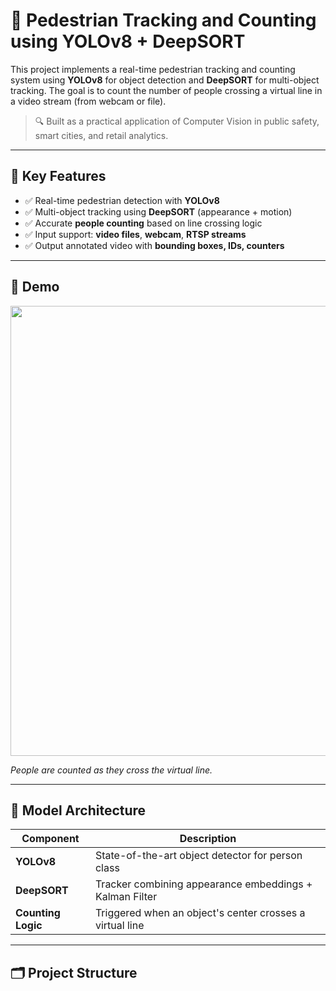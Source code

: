 # 🧍 Pedestrian Tracking and Counting using YOLOv8 + DeepSORT

This project implements a real-time pedestrian tracking and counting system using **YOLOv8** for object detection and **DeepSORT** for multi-object tracking. The goal is to count the number of people crossing a virtual line in a video stream (from webcam or file).

> 🔍 Built as a practical application of Computer Vision in public safety, smart cities, and retail analytics.

---

## 📌 Key Features

- ✅ Real-time pedestrian detection with **YOLOv8**
- ✅ Multi-object tracking using **DeepSORT** (appearance + motion)
- ✅ Accurate **people counting** based on line crossing logic
- ✅ Input support: **video files**, **webcam**, **RTSP streams**
- ✅ Output annotated video with **bounding boxes, IDs, counters**

---

## 🎥 Demo

<p align="center">
  <img src="https://github.com/khoitiennguyen0511/Pedestrian_Tracking_and_Counting/assets/demo.gif" width="720" />
</p>

*People are counted as they cross the virtual line.*

---

## 🧠 Model Architecture

| Component   | Description |
|-------------|-------------|
| **YOLOv8**  | State-of-the-art object detector for person class |
| **DeepSORT** | Tracker combining appearance embeddings + Kalman Filter |
| **Counting Logic** | Triggered when an object's center crosses a virtual line |

---

## 🗂️ Project Structure

